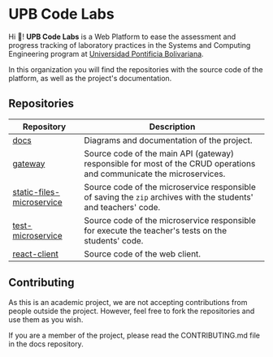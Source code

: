 # UPB Code Labs

Hi 👋! **UPB Code Labs** is a Web Platform to ease the assessment and progress tracking of laboratory practices in the Systems and Computing Engineering program at [Universidad Pontificia Bolivariana](https://www.upb.edu.co/es/home).

In this organization you will find the repositories with the source code of the platform, as well as the project's documentation.

## Repositories

| Repository                                                                              | Description                                                                                                          |
| --------------------------------------------------------------------------------------- | -------------------------------------------------------------------------------------------------------------------- |
| [docs](https://github.com/UPB-Code-Labs/docs)                                           | Diagrams and documentation of the project.                                                                           |
| [gateway](https://github.com/UPB-Code-Labs/main-api)                                    | Source code of the main API (gateway) responsible for most of the CRUD operations and communicate the microservices. |
| [static-files-microservice](https://github.com/upb-code-labs/static-files-microservice) | Source code of the microservice responsible of saving the `zip` archives with the students' and teachers' code.      |
| [test-microservice](https://github.com/UPB-Code-Labs/tests-microservice)                | Source code of the microservice responsible for execute the teacher's tests on the students' code.                   |
| [react-client](https://github.com/UPB-Code-Labs/react-client)                           | Source code of the web client.                                                                                       |

## Contributing

As this is an academic project, we are not accepting contributions from people outside the project. However, feel free to fork the repositories and use them as you wish.

If you are a member of the project, please read the CONTRIBUTING.md file in the docs repository.
